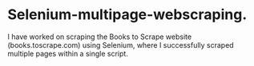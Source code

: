 # Selenium-multipage-webscraping.
 I have worked on scraping the Books to Scrape website (books.toscrape.com) using Selenium, where I successfully scraped multiple pages within a single script.
